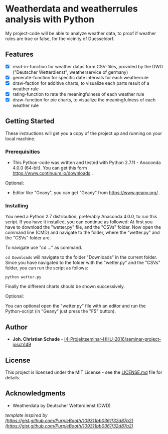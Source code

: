 # Weatherdata and weatherrules analysis with Python

My project-code will be able to analyze weather data, to proof if weather rules are true or false, for the vicinity of Duesseldorf.

## Features ##

- [x] read-in-function for weather datas form CSV-files, provided by the DWD ("Deutscher Wetterdienst", weatherservice of germany)
- [x] generate-function for specific date intervals for each weatherrule
- [x] draw-faction for additive charts, to visualize each parts result of a weather rule
- [x] rating-function to rate the meaningfulness of each weather rule
- [x] draw-function for pie charts, to visualize the meaningfulness of each weather rule

## Getting Started

These instructions will get you a copy of the project up and running on your local machine.

### Prerequisities

- This Python-code was written and tested with Python 2.7.11 - Anaconda 4.0.0 (64-bit).
  You can get this form https://www.continuum.io/downloads .
  
Optional:
- Editor like "Geany",
  you can get "Geany" from https://www.geany.org/ .

### Installing

You need a Python 2.7 distribution, preferably Anaconda 4.0.0, to run this script.
If you have it installed, you can continue as followed:
At first you have to download the "wetter.py" file, and the "CSVs" folder.
Now open the command line (CMD) and navigate to the folder, where the "wetter.py" and the "CSVs" folder are.

To navigate use "cd ..." as command.

`cd Downloads` will navigate to the folder "Downloads" in the current folder.
Since you have navigated to the folder with the "wetter.py" and the "CSVs" folder, you can run the script as follows:

`python wetter.py`

Finally the different charts should be shown successively.

Optional:

You can optional open the "wetter.py" file with an editor and run the Python-script (in "Geany" just press the "F5" button).


## Author

* **Joh. Christian Schade** - [I4-Projektseminar-HHU-2016/seminar-project-josch149](https://github.com/I4-Projektseminar-HHU-2016/seminar-project-josch149/)

## License

This project is licensed under the MIT License - see the [LICENSE.md](https://github.com/I4-Projektseminar-HHU-2016/seminar-project-josch149/blob/master/LICENSE.md) file for details.

## Acknowledgments

* Weatherdata by Deutscher Wetterdienst (DWD)



*template inspired by [https://gist.github.com/PurpleBooth/109311bb0361f32d87a2](https://gist.github.com/PurpleBooth/109311bb0361f32d87a2)*
